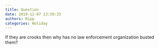 ```yaml
---
title: Question
date: 2019-12-07 13:59:33
authors: Ripp
categories: Holiday
---
```


 If they are crooks then why has no law enforcement organization busted them?